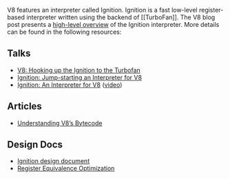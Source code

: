 V8 features an interpreter called Ignition. Ignition is a fast low-level register-based interpreter written using the backend of [[TurboFan]]. The V8 blog post presents a [high-level overview](https://v8project.blogspot.co.uk/2016/08/firing-up-ignition-interpreter.html) of the Ignition interpreter. More details can be found in the following resources:

## Talks
* [V8: Hooking up the Ignition to the Turbofan](https://docs.google.com/presentation/d/1chhN90uB8yPaIhx_h2M3lPyxPgdPmkADqSNAoXYQiVE/edit)
* [Ignition: Jump-starting an Interpreter for V8](https://docs.google.com/presentation/d/1HgDDXBYqCJNasBKBDf9szap1j4q4wnSHhOYpaNy5mHU/edit#slide=id.g1357e6d1a4_0_58)
* [Ignition: An Interpreter for V8](https://docs.google.com/presentation/d/1OqjVqRhtwlKeKfvMdX6HaCIu9wpZsrzqpIVIwQSuiXQ/edit) ([video](https://youtu.be/r5OWCtuKiAk))

## Articles
* [Understanding V8’s Bytecode](https://medium.com/dailyjs/understanding-v8s-bytecode-317d46c94775)

## Design Docs
* [Ignition design document](https://docs.google.com/document/d/11T2CRex9hXxoJwbYqVQ32yIPMh0uouUZLdyrtmMoL44/edit?ts=56f27d9d#heading=h.6jz9dj3bnr8t)
* [Register Equivalence Optimization](https://docs.google.com/document/d/1wW_VkkIwhAAgAxLYM0wvoTEkq8XykibDIikGpWH7l1I/edit?ts=570d7131#heading=h.6jz9dj3bnr8t)